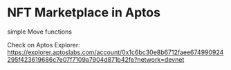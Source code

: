 # NFT Marketplace in Aptos

simple Move functions

Check on Aptos Explorer: 
https://explorer.aptoslabs.com/account/0x1c6bc30e8b6712faee674990924295f423619686c7e07f7109a7904d871b42fe?network=devnet
